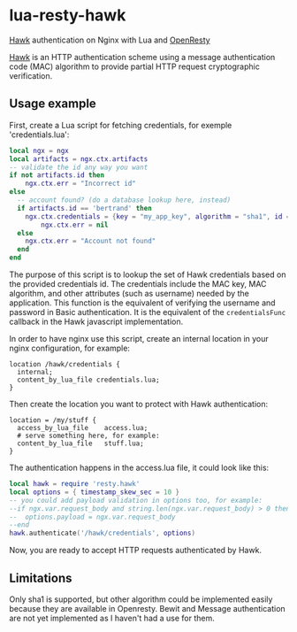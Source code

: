 lua-resty-hawk
==============

[Hawk](https://github.com/hueniverse/hawk) authentication on Nginx with Lua and [OpenResty](http://openresty.org)

[Hawk](https://github.com/hueniverse/hawk) is an HTTP authentication scheme using a message authentication code (MAC) algorithm to provide partial HTTP request cryptographic verification.

Usage example
-------------

First, create a Lua script for fetching credentials, for exemple 'credentials.lua':

```lua
local ngx = ngx
local artifacts = ngx.ctx.artifacts
-- validate the id any way you want
if not artifacts.id then
	ngx.ctx.err = "Incorrect id"
else
  -- account found? (do a database lookup here, instead)
  if artifacts.id == 'bertrand' then
  	ngx.ctx.credentials = {key = "my_app_key", algorithm = "sha1", id = artifacts.id}
		ngx.ctx.err = nil
  else 
    ngx.ctx.err = "Account not found"
  end
end
```

The purpose of this script is to lookup the set of Hawk credentials based on the provided credentials id.
The credentials include the MAC key, MAC algorithm, and other attributes (such as username) needed by the application.
This function is the equivalent of verifying the username and password in Basic authentication.
It is the equivalent of the ```credentialsFunc``` callback in the Hawk javascript implementation.

In order to have nginx use this script, create an internal location in your nginx configuration, for example:

```
location /hawk/credentials {
  internal;
  content_by_lua_file credentials.lua;
}
```

Then create the location you want to protect with Hawk authentication:

```
location = /my/stuff {
  access_by_lua_file    access.lua;
  # serve something here, for example:
  content_by_lua_file   stuff.lua;
}
```

The authentication happens in the access.lua file, it could look like this:

```lua
local hawk = require 'resty.hawk'
local options = { timestamp_skew_sec = 10 }
-- you could add payload validation in options too, for example:
--if ngx.var.request_body and string.len(ngx.var.request_body) > 0 then
--	options.payload = ngx.var.request_body
--end
hawk.authenticate('/hawk/credentials', options)
```

Now, you are ready to accept HTTP requests authenticated by Hawk.

Limitations
-----------

Only sha1 is supported, but other algorithm could be implemented easily because they are available in Openresty.
Bewit and Message authentication are not yet implemented as I haven't had a use for them.
